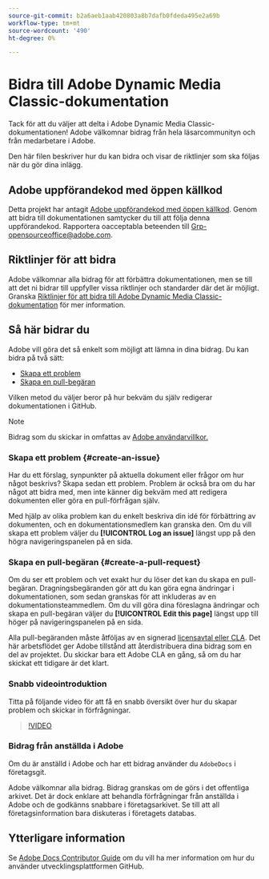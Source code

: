 ```yaml
---
source-git-commit: b2a6aeb1aab420803a8b7dafb0fdeda495e2a69b
workflow-type: tm+mt
source-wordcount: '490'
ht-degree: 0%

---
```

# Bidra till Adobe Dynamic Media Classic-dokumentation

Tack för att du väljer att delta i Adobe Dynamic Media Classic-dokumentationen! Adobe välkomnar bidrag från hela läsarcommunityn och från medarbetare i Adobe.

Den här filen beskriver hur du kan bidra och visar de riktlinjer som ska följas när du gör dina inlägg.

## Adobe uppförandekod med öppen källkod

Detta projekt har antagit [Adobe uppförandekod med öppen källkod](code-of-conduct.md). Genom att bidra till dokumentationen samtycker du till att följa denna uppförandekod. Rapportera oacceptabla beteenden till [Grp-opensourceoffice@adobe.com](mailto:Grp-opensourceoffice@adobe.com).

## Riktlinjer för att bidra

Adobe välkomnar alla bidrag för att förbättra dokumentationen, men se till att det ni bidrar till uppfyller vissa riktlinjer och standarder där det är möjligt. Granska [Riktlinjer för att bidra till Adobe Dynamic Media Classic-dokumentation](guidelines.md) för mer information.

## Så här bidrar du

Adobe vill göra det så enkelt som möjligt att lämna in dina bidrag. Du kan bidra på två sätt:

* [Skapa ett problem](#create-an-issue)
* [Skapa en pull-begäran](#create-a-pull-request)

Vilken metod du väljer beror på hur bekväm du själv redigerar dokumentationen i GitHub.

>[!NOTE]
>
>Bidrag som du skickar in omfattas av [Adobe användarvillkor.](https://www.adobe.com/legal/terms.html)

### Skapa ett problem {#create-an-issue}

Har du ett förslag, synpunkter på aktuella dokument eller frågor om hur något beskrivs? Skapa sedan ett problem. Problem är också bra om du har något att bidra med, men inte känner dig bekväm med att redigera dokumenten eller göra en pull-förfrågan själv.

Med hjälp av olika problem kan du enkelt beskriva din idé för förbättring av dokumenten, och en dokumentationsmedlem kan granska den. Om du vill skapa ett problem väljer du **[!UICONTROL Log an issue]** längst upp på den högra navigeringspanelen på en sida.

### Skapa en pull-begäran {#create-a-pull-request}

Om du ser ett problem och vet exakt hur du löser det kan du skapa en pull-begäran. Dragningsbegäranden gör att du kan göra egna ändringar i dokumentationen, som sedan granskas för att inkluderas av en dokumentationsteammedlem. Om du vill göra dina föreslagna ändringar och skapa en pull-begäran väljer du **[!UICONTROL Edit this page]** längst upp till höger på navigeringspanelen på en sida.

Alla pull-begäranden måste åtföljas av en signerad [licensavtal eller CLA](https://opensource.adobe.com/cla.html). Det här arbetsflödet ger Adobe tillstånd att återdistribuera dina bidrag som en del av projektet. Du skickar bara ett Adobe CLA en gång, så om du har skickat ett tidigare är det klart.

### Snabb videointroduktion

Titta på följande video för att få en snabb översikt över hur du skapar problem och skickar in förfrågningar.

>[!VIDEO](https://video.tv.adobe.com/v/27069)

### Bidrag från anställda i Adobe

Om du är anställd i Adobe och har ett bidrag använder du `AdobeDocs` i företagsgit.

Adobe välkomnar alla bidrag. Bidrag granskas om de görs i det offentliga arkivet. Det är dock enklare att behandla förfrågningar från anställda i Adobe och de godkänns snabbare i företagsarkivet. Se till att all företagsinformation bara diskuteras i företagets databas.

## Ytterligare information

Se [Adobe Docs Contributor Guide](https://experienceleague.adobe.com/en/docs/contributor/contributor-guide/introduction) om du vill ha mer information om hur du använder utvecklingsplattformen GitHub.
